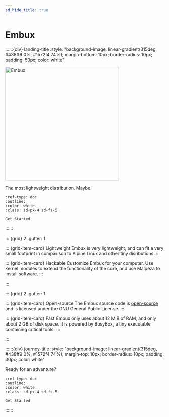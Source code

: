 ```yaml
---
sd_hide_title: true
---
```


# Embux

<!-- derived from https://github.com/executablebooks/sphinx-design/blob/rtd-theme/docs/index.md -->
::::::{div} landing-title
:style: "background-image: linear-gradient(315deg, #438ff9 0%, #1572f4 74%); margin-bottom: 10px; border-radius: 10px; padding: 50px; color: white"

<img
src="https://github.com/embuxLinux/embuxlinux.github.io/assets/115214762/707b27cd-2bb5-42c4-bec4-ba2ce7cde33a"
alt="Embux" width=360 />

The most lightweight distribution. Maybe.

```{button-ref} install
:ref-type: doc
:outline:
:color: white
:class: sd-px-4 sd-fs-5

Get Started
```

::::::

::: {grid} 2
:gutter: 1

::: {grid-item-card} Lightweight
Embux is very lightweight, and can fit a very small footprint in comparison to Alpine Linux and other tiny disributions.
:::

::: {grid-item-card} Hackable
Customize Embux for your computer. Use kernel modules to extend the functionality of the core, and use Malpeza to install software.
:::

:::

::: {grid} 2
:gutter: 1

::: {grid-item-card} Open-source
The Embux source code is [open-source](https://github.com/embuxLinux/embux) and is licensed under the GNU General Public License.
:::

::: {grid-item-card} Fast
Embux only uses about 12 MiB of RAM, and only about 2 GB of disk space. It is powered by BusyBox, a tiny executable containing critical tools.
:::

:::

::::::{div} journey-title
:style: "background-image: linear-gradient(315deg, #438ff9 0%, #1572f4 74%); margin-top: 10px; border-radius: 10px; padding: 30px; color: white"

Ready for an adventure?

```{button-ref} install
:ref-type: doc
:outline:
:color: white
:class: sd-px-4 sd-fs-5

Get Started
```

::::::
